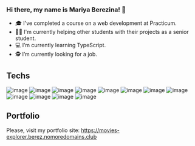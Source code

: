 ### Hi there, my name is Mariya Berezina! 👋

- 🎓 I've completed a course on a web development at Practicum.
- 👩‍🎓 I'm currently helping other students with their projects as a senior student. 
- 💻 I’m currently learning TypeScript.
- 🕵️ I’m currently looking for a job.

## Techs
![image](https://user-images.githubusercontent.com/103631822/226563135-2c3b4621-7c97-4eaa-88f5-eda3c9b9f545.png)
![image](https://user-images.githubusercontent.com/103631822/226561998-c4effdb8-cc7b-4e80-9460-2a6b2c8d9751.png)
![image](https://user-images.githubusercontent.com/103631822/226562802-458eb9a8-1bd4-4a83-b4fe-a5db32a9f2e6.png)
![image](https://user-images.githubusercontent.com/103631822/226562042-906d24f2-ecdf-4cb8-bd48-0d4b06154393.png)
![image](https://user-images.githubusercontent.com/103631822/226563380-677d7373-aa64-4e60-832e-d49d3e5952c9.png)
![image](https://user-images.githubusercontent.com/103631822/226563475-8ea985eb-d9c4-49c9-ba56-d5e735ea6cbd.png)
![image](https://user-images.githubusercontent.com/103631822/226564071-b1d4fbce-ca13-4ac7-9339-bfe00383e44d.png)
![image](https://user-images.githubusercontent.com/103631822/226563552-ca6dce14-8e27-4c0c-b5bc-1867c4b2a7a2.png)
![image](https://user-images.githubusercontent.com/103631822/226561749-50890c44-afef-42c7-8348-00d11dc4cb30.png)
![image](https://user-images.githubusercontent.com/103631822/226562407-df3536df-e2d5-4612-9976-949c81d1f962.png)
![image](https://user-images.githubusercontent.com/103631822/226563729-590a9d20-8d8e-4da8-a254-9900f37d1224.png)
![image](https://user-images.githubusercontent.com/103631822/226563861-04bae83f-695c-4f33-b971-f9f6dc49e3e8.png)

## Portfolio
Please, visit my portfolio site: 
https://movies-explorer.berez.nomoredomains.club
